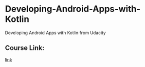 # Developing-Android-Apps-with-Kotlin
Developing Android Apps with Kotlin from Udacity 

## Course Link:
[link](https://www.udacity.com/course/developing-android-apps-with-kotlin--ud9012)

